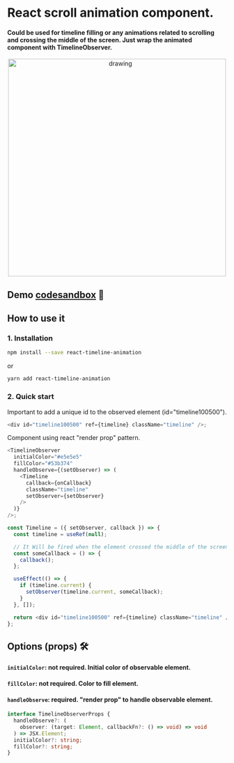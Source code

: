 # React scroll animation component.

#### Could be used for timeline filling or any animations related to scrolling and crossing the middle of the screen. Just wrap the animated component with TimelineObserver.  

<div align="center">
<img src="https://github.com/akashuba/react-timeline-animation/blob/main/demo/scroll_3.gif" alt="drawing" width="500"/>
</div>

## Demo [codesandbox](https://codesandbox.io/s/brave-kepler-fdbzv?file=/src/App.js:0-1097) 🚀

## How to use it

### 1. Installation

```bash
npm install --save react-timeline-animation
```

or

```bash
yarn add react-timeline-animation
```
### 2. Quick start
Important to add a unique id to the observed element (id="timeline100500").
``` javascript
<div id="timeline100500" ref={timeline} className="timeline" />;
```

Component using react "render prop" pattern.

```javascript
<TimelineObserver
  initialColor="#e5e5e5"
  fillColor="#53b374"
  handleObserve={(setObserver) => (
    <Timeline
      callback={onCallback}
      className="timeline"
      setObserver={setObserver}
    />
  )}
/>;
```

```javascript
const Timeline = ({ setObserver, callback }) => {
  const timeline = useRef(null);

  // It Will be fired when the element crossed the middle of the screen. 
  const someCallback = () => {
    callback();
  };

  useEffect(() => {
    if (timeline.current) {
      setObserver(timeline.current, someCallback);
    }
  }, []);

  return <div id="timeline100500" ref={timeline} className="timeline" />;
};
```

## Options (props) 🛠

#### `initialColor`: not required. Initial color of observable element.

#### `fillColor`: not required. Color to fill element.

#### `handleObserve`: required. "render prop" to handle observable element.

```typescript
interface TimelineObserverProps {
  handleObserve?: (
    observer: (target: Element, callbackFn?: () => void) => void
  ) => JSX.Element;
  initialColor?: string;
  fillColor?: string;
}
```
